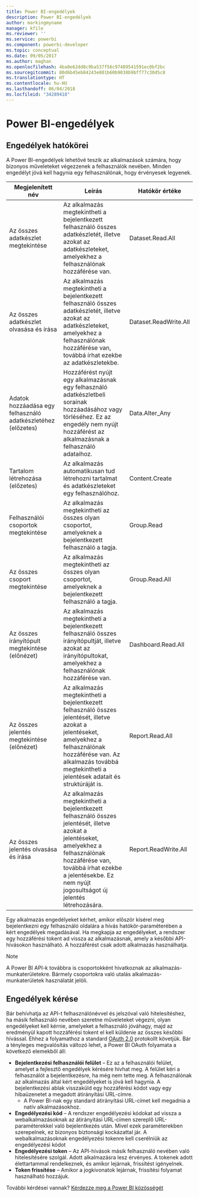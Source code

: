 ```yaml
---
title: Power BI-engedélyek
description: Power BI-engedélyek
author: markingmyname
manager: kfile
ms.reviewer: ''
ms.service: powerbi
ms.component: powerbi-developer
ms.topic: conceptual
ms.date: 09/05/2017
ms.author: maghan
ms.openlocfilehash: 4ba0e62dd8c9ba537f56c97489541591ec0bf2bc
ms.sourcegitcommit: 80d6b45eb84243e801b60b9038b9bff77c30d5c8
ms.translationtype: HT
ms.contentlocale: hu-HU
ms.lasthandoff: 06/04/2018
ms.locfileid: "34289418"
---
```

# <a name="power-bi-permissions"></a>Power BI-engedélyek
## <a name="permission-scopes"></a>Engedélyek hatókörei
A Power BI-engedélyek lehetővé teszik az alkalmazások számára, hogy bizonyos műveleteket végezzenek a felhasználók nevében. Minden engedélyt jóvá kell hagynia egy felhasználónak, hogy érvényesek legyenek.

| Megjelenített név | Leírás | Hatókör értéke |
| --- | --- | --- |
| Az összes adatkészlet megtekintése |Az alkalmazás megtekintheti a bejelentkezett felhasználó összes adatkészletét, illetve azokat az adatkészleteket, amelyekhez a felhasználónak hozzáférése van. |Dataset.Read.All |
| Az összes adatkészlet olvasása és írása |Az alkalmazás megtekintheti a bejelentkezett felhasználó összes adatkészletét, illetve azokat az adatkészleteket, amelyekhez a felhasználónak hozzáférése van, továbbá írhat ezekbe az adatkészletekbe. |Dataset.ReadWrite.All |
| Adatok hozzáadása egy felhasználó adatkészletéhez (előzetes) |Hozzáférést nyújt egy alkalmazásnak egy felhasználó adatkészletbeli sorainak hozzáadásához vagy törléséhez. Ez az engedély nem nyújt hozzáférést az alkalmazásnak a felhasználó adataihoz. |Data.Alter_Any |
| Tartalom létrehozása (előzetes) |Az alkalmazás automatikusan tud létrehozni tartalmat és adatkészleteket egy felhasználóhoz. |Content.Create |
| Felhasználói csoportok megtekintése |Az alkalmazás megtekintheti az összes olyan csoportot, amelyeknek a bejelentkezett felhasználó a tagja. |Group.Read |
| Az összes csoport megtekintése |Az alkalmazás megtekintheti az összes olyan csoportot, amelyeknek a bejelentkezett felhasználó a tagja. |Group.Read.All |
| Az összes irányítópult megtekintése (előnézet) |Az alkalmazás megtekintheti a bejelentkezett felhasználó összes irányítópultját, illetve azokat az irányítópultokat, amelyekhez a felhasználónak hozzáférése van. |Dashboard.Read.All |
| Az összes jelentés megtekintése (előnézet) |Az alkalmazás megtekintheti a bejelentkezett felhasználó összes jelentését, illetve azokat a jelentéseket, amelyekhez a felhasználónak hozzáférése van. Az alkalmazás továbbá megtekintheti a jelentések adatait és struktúráját is. |Report.Read.All |
| Az összes jelentés olvasása és írása |Az alkalmazás megtekintheti a bejelentkezett felhasználó összes jelentését, illetve azokat a jelentéseket, amelyekhez a felhasználónak hozzáférése van, továbbá írhat ezekbe a jelentésekbe. Ez nem nyújt jogosultságot új jelentés létrehozására. |Report.ReadWrite.All |

Egy alkalmazás engedélyeket kérhet, amikor először kísérel meg bejelentkezni egy felhasználó oldalára a hívás hatókör-paraméterében a kért engedélyek megadásával. Ha megkapja az engedélyeket, a rendszer egy hozzáférési tokent ad vissza az alkalmazásnak, amely a későbbi API-hívásokon használható. A hozzáférést csak adott alkalmazás használhatja.

> [!NOTE]
> A Power BI API-k továbbra is csoportokként hivatkoznak az alkalmazás-munkaterületekre. Bármely csoportokra való utalás alkalmazás-munkaterületek használatát jelöli.
> 
> 

## <a name="requesting-permissions"></a>Engedélyek kérése
Bár behívhatja az API-t felhasználónévvel és jelszóval való hitelesítéshez, ha másik felhasználó nevében szeretne műveleteket végezni, olyan engedélyeket kell kérnie, amelyeket a felhasználó jóváhagy, majd az eredményül kapott hozzáférési tokent el kell küldenie az összes későbbi hívással. Ehhez a folyamathoz a standard [OAuth 2.0](http://oauth.net/2/) protokollt követjük. Bár a tényleges megvalósítás változó lehet, a Power BI OAuth folyamata a következő elemekből áll:

* **Bejelentkezési felhasználói felület** – Ez az a felhasználói felület, amelyet a fejlesztő engedélyek kérésére hívhat meg. A felület kéri a felhasználót a bejelentkezésre, ha még nem tette meg. A felhasználónak az alkalmazás által kért engedélyeket is jóvá kell hagynia. A bejelentkezési ablak visszaküld egy hozzáférési kódot vagy egy hibaüzenetet a megadott átirányítási URL-címre.
  * A Power BI-nak egy standard átirányítási URL-címet kell megadnia a natív alkalmazásokhoz.
* **Engedélyezési kód** – A rendszer engedélyezési kódokat ad vissza a webalkalmazásoknak az átirányítási URL-címen szereplő URL-paraméterekkel való bejelentkezés után. Mivel ezek paraméterekben szerepelnek, ez bizonyos biztonsági kockázattal jár. A webalkalmazásoknak engedélyezési tokenre kell cserélniük az engedélyezési kódot
* **Engedélyezési token** – Az API-hívások másik felhasználó nevében való hitelesítésére szolgál. Adott alkalmazásra lesz érvényes. A tokenek adott élettartammal rendelkeznek, és amikor lejárnak, frissítést igényelnek.
* **Token frissítése** – Amikor a jogkivonatok lejárnak, frissítési folyamat használható hozzájuk.

További kérdései vannak? [Kérdezze meg a Power BI közösségét](http://community.powerbi.com/)

